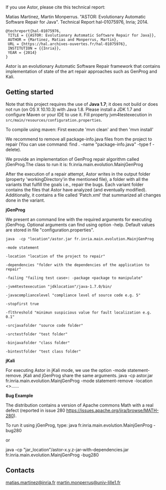 If you use Astor, please cite this technical report:

Matias Martinez, Martin Monperrus. "ASTOR: Evolutionary Automatic Software Repair for Java". Technical Report hal-01075976, Inria; 2014. 

    @techreport{hal-01075976,
     TITLE = {{ASTOR: Evolutionary Automatic Software Repair for Java}},
     AUTHOR = {Martinez, Matias and Monperrus, Martin},
     URL = {https://hal.archives-ouvertes.fr/hal-01075976},
     INSTITUTION = {{Inria}},
     YEAR = {2014}
    }

Astor is an evolutionary Automatic Software Repair framework that contains implementation of state of the art repair approaches such as GenProg and Kali.


Getting started
-------

Note that this project requires the use of **Java 1.7**; it does not build or does not run (on OS X 10.10.3) with Java 1.8. Please install a JDK 1.7 and configure Maven or your IDE to use it. Fill property jvm4testexecution in `src/main/resources/configuration.properties`.

To compile using maven:
First execute 'mvn clean' and  then 'mvn install'

We recommend to remove all package-info.java files from the project to repair (You can use command: find . -name "package-info.java" -type f -delete).


We provide an implementation of GenProg repair algorithm called jGenProg.The class to run it is:
fr.inria.main.evolution.MainjGenProg

After the execution of a repair attempt, Astor writes in the output folder (property 'workingDirectory'in the mentioned file), a folder with all the variants that fulfill the goals i.e., repair the bugs.
Each variant folder contains the files that Astor have analyzed (and eventually modified). Additionally, it contains a file called 'Patch.xml' that summarized all changes done in the variant.


**jGenProg**

We present an command line with the required arguments for executing jGenProg.  Optional arguments can find using option -help. Default values are stored in file "configuration.properties".

    java  -cp "location"/astor.jar fr.inria.main.evolution.MainjGenProg 

    -mode statement 

    -location "location of the project to repair" 

    -dependencies "folder with the dependencies of the application to repair" 

    -failing "failing test case>: -package <package to manipulate"

    -jvm4testexecution "jdklocation"/java-1.7.0/bin/ 

    -javacompliancelevel "compliance level of source code e.g. 5"

    -stopfirst true 

    -flthreshold "minimun suspicious value for fault localization e.g. 0.1"

    -srcjavafolder "source code folder"

    -srctestfolder "test folder"

    -binjavafolder "class folder" 

    -bintestfolder "test class folder" 



**jKali**

For executing Astor in jKali mode, we use the option -mode statement-remove. jKali and jGenProg share the same arguments.
java  -cp astor.jar fr.inria.main.evolution.MainjGenProg -mode statement-remove -location <>......


**Bug Example**

The distribution contains a version of Apache commons Math with a real defect (reported in issue 280 https://issues.apache.org/jira/browse/MATH-280).

To run it using jGenProg, type: java fr.inria.main.evolution.MainjGenProg -bug280

or 

java -cp "jar_location"/astor-x.y.z-jar-with-dependencies.jar fr.inria.main.evolution.MainjGenProg -bug280


Contacts
--------
matias.martinez@inria.fr
martin.monperrus@univ-lille1.fr
